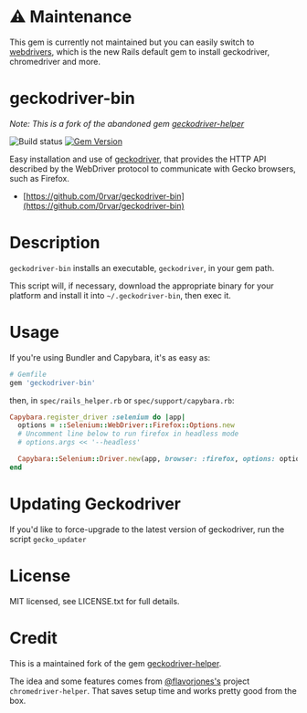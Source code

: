 # ⚠️ Maintenance

This gem is currently not maintained but you can easily switch to [webdrivers](https://github.com/titusfortner/webdrivers), which is the new Rails default gem to install geckodriver, chromedriver and more.

# geckodriver-bin

*Note: This is a fork of the abandoned gem [geckodriver-helper](https://github.com/DevicoSolutions/geckodriver-helper)*

![Build status](https://github.com/0rvar/geckodriver-bin/workflows/Tests/badge.svg)
[![Gem Version](https://badge.fury.io/rb/geckodriver-bin.svg)](https://badge.fury.io/rb/geckodriver-bin)

Easy installation and use of [geckodriver](https://github.com/mozilla/geckodriver), that provides the HTTP API 
described by the WebDriver protocol to communicate with Gecko browsers, such as Firefox.

* [https://github.com/0rvar/geckodriver-bin](https://github.com/0rvar/geckodriver-bin)


# Description

`geckodriver-bin` installs an executable, `geckodriver`, in your
gem path.

This script will, if necessary, download the appropriate binary for
your platform and install it into `~/.geckodriver-bin`, then exec
it.

# Usage

If you're using Bundler and Capybara, it's as easy as:

```ruby
# Gemfile
gem 'geckodriver-bin'
```

then, in `spec/rails_helper.rb` or `spec/support/capybara.rb`:

```ruby
Capybara.register_driver :selenium do |app|
  options = ::Selenium::WebDriver::Firefox::Options.new
  # Uncomment line below to run firefox in headless mode
  # options.args << '--headless'

  Capybara::Selenium::Driver.new(app, browser: :firefox, options: options)
end
```

# Updating Geckodriver

If you'd like to force-upgrade to the latest version of geckodriver,
run the script `gecko_updater`


# License

MIT licensed, see LICENSE.txt for full details.


# Credit

This is a maintained fork of the gem [geckodriver-helper](https://github.com/DevicoSolutions/geckodriver-helper).

The idea and some features comes from [@flavorjones's](https://github.com/flavorjones) project
`chromedriver-helper`. That saves setup time and works pretty good from the box.

